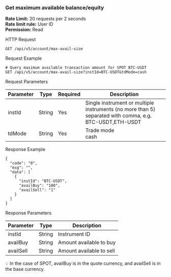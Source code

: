 ### Get maximum available balance/equity

**Rate Limit:** 20 requests per 2 seconds  
**Rate limit rule:** User ID  
**Permission:** Read

HTTP Request
```
GET /api/v5/account/max-avail-size
```

Request Example

```
# Query maximum available transaction amount for SPOT BTC-USDT
GET /api/v5/account/max-avail-size?instId=BTC-USDT&tdMode=cash
```

Request Parameters

| Parameter | Type | Required | Description |
|-----------|------|----------|-------------|
| instId | String | Yes | Single instrument or multiple instruments (no more than 5) separated with comma, e.g. BTC-USDT,ETH-USDT |
| tdMode | String | Yes | Trade mode<br>cash |

Response Example

```
{
  "code": "0",
  "msg": "",
  "data": [
    {
      "instId": "BTC-USDT",
      "availBuy": "100",
      "availSell": "1"
    }
  ]
}
```

Response Parameters

| Parameter | Type | Description |
|-----------|------|-------------|
| instId | String | Instrument ID |
| availBuy | String | Amount available to buy |
| availSell | String | Amount available to sell |

💡 In the case of SPOT, availBuy is in the quote currency, and availSell is in the base currency.
